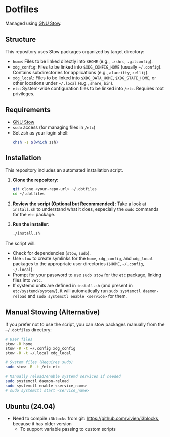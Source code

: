 # Dotfiles

Managed using [GNU Stow](https://www.gnu.org/software/stow/).

## Structure

This repository uses Stow packages organized by target directory:

*   `home`: Files to be linked directly into `$HOME` (e.g., `.zshrc`, `.gitconfig`).
*   `xdg_config`: Files to be linked into `$XDG_CONFIG_HOME` (usually `~/.config`). Contains subdirectories for applications (e.g., `alacritty`, `zellij`).
*   `xdg_local`: Files to be linked into `$XDG_DATA_HOME`, `$XDG_STATE_HOME`, or other locations under `~/.local` (e.g., `share`, `bin`).
*   `etc`: System-wide configuration files to be linked into `/etc`. Requires root privileges.

## Requirements

*   [GNU Stow](https://www.gnu.org/software/stow/)
*   `sudo` access (for managing files in `/etc`)
*   Set zsh as your login shell:
    ```bash
    chsh -s $(which zsh)
    ```

## Installation

This repository includes an automated installation script.

1.  **Clone the repository:**
    ```bash
    git clone <your-repo-url> ~/.dotfiles
    cd ~/.dotfiles
    ```

2.  **Review the script (Optional but Recommended):**
    Take a look at `install.sh` to understand what it does, especially the `sudo` commands for the `etc` package.

3.  **Run the installer:**
    ```bash
    ./install.sh
    ```

The script will:
*   Check for dependencies (`stow`, `sudo`).
*   Use `stow` to create symlinks for the `home`, `xdg_config`, and `xdg_local` packages to the appropriate user directories (`$HOME`, `~/.config`, `~/.local`).
*   Prompt for your password to use `sudo stow` for the `etc` package, linking files into `/etc`.
*   If systemd units are defined in `install.sh` (and present in `etc/systemd/system/`), it will automatically run `sudo systemctl daemon-reload` and `sudo systemctl enable <service>` for them.

## Manual Stowing (Alternative)

If you prefer not to use the script, you can stow packages manually from the `~/.dotfiles` directory:

```bash
# User files
stow -R home
stow -R -t ~/.config xdg_config
stow -R -t ~/.local xdg_local

# System files (Requires sudo)
sudo stow -R -t /etc etc

# Manually reload/enable systemd services if needed
sudo systemctl daemon-reload
sudo systemctl enable <service_name>
# sudo systemctl start <service_name>
```

## Ubuntu (24.04)

- Need to compile `i3blocks` from git: <https://github.com/vivien/i3blocks>, because it has older version
  - To support variable passing to custom scripts
